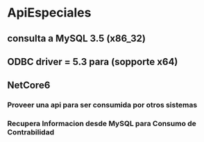 # ApiEspeciales
## consulta a  MySQL 3.5 (x86_32)
## ODBC driver = 5.3  para (sopporte x64)
## NetCore6

### Proveer una api para ser consumida por otros sistemas
### Recupera Informacion desde MySQL para Consumo de Contrabilidad
